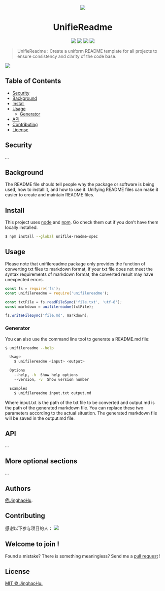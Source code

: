 <p align="center"><img src="https://sdasddas.oss-cn-hangzhou.aliyuncs.com/keyan/202304082356547.png" /></p>

<h1 align='center'>UnifieReadme</h1>

<p align="center">
<a href=""><img src="https://img.shields.io/badge/version-0.1-yellow.svg" /></a>
<a href=""><img src="https://img.shields.io/badge/auther-Jinghao Hu-orange.svg" /></a>
<a href="https://www.python.org/downloads/"><img src="https://img.shields.io/badge/markdown-1.0%7C2.0%7C3.0%7C4.0-blue.svg" /></a>
<a href="http://opensource.org/licenses/MIT"><img src="https://img.shields.io/badge/license-MIT-green.svg" /></a>
</p>


> UnifieReadme : Create a uniform README template for all projects to ensure consistency and clarity of the code base.

![](https://sdasddas.oss-cn-hangzhou.aliyuncs.com/keyan/202304082359019.png)


## Table of Contents

- [Security](#security)
- [Background](#background)
- [Install](#install)
- [Usage](#usage)
    - [Generator](#generator)
- [API](#api)
- [Contributing](#contributing)
- [License](#license)

## Security

...

## Background

The README file should tell people why the package or software is being used, how to install it, and how to use it. Unifying README files can make it easier to create and maintain README files.

## Install

This project uses [node](http://nodejs.org) and [npm](https://npmjs.com). Go check them out if you don't have them locally installed.

```sh
$ npm install --global unifile-readme-spec
```

## Usage

Please note that unifilereadme package only provides the function of converting txt files to markdown format, if your txt file does not meet the syntax requirements of markdown format, the converted result may have unexpected errors.

```javascript
const fs = require('fs');
const unifilereadme = require('unifilereadme');

const txtFile = fs.readFileSync('file.txt', 'utf-8');
const markdown = unifilereadme(txtFile);

fs.writeFileSync('file.md', markdown);
```

### Generator

You can also use the command line tool to generate a README.md file:

```sh
$ unifilereadme --help

  Usage
    $ unifilereadme <input> <output>

  Options
    --help, -h  Show help options
    --version, -v  Show version number

  Examples
    $ unifilereadme input.txt output.md
```

Where input.txt is the path of the txt file to be converted and output.md is the path of the generated markdown file. You can replace these two parameters according to the actual situation. The generated markdown file will be saved in the output.md file.

## API

...

## More optional sections

...

## Authors

[@JinghaoHu](https://github.com/hujinghaoabcd).

## Contributing

感谢以下参与项目的人：
<a href="graphs/contributors"><img src="https://opencollective.com/standard-readme/contributors.svg?width=800&button=false" /></a>

## Welcome to join !

Found a mistake? There is something meaningless? Send me a [pull request](https://github.com/hujinghaoabcd/UnifieReadme/pulls) !

## License

[MIT © JinghaoHu.](../LICENSE)